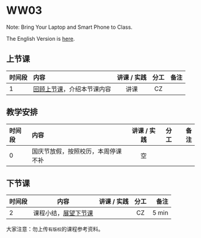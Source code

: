 # WW03 

Note: Bring Your Laptop  and Smart Phone to Class. 

The English Version is [here](WW3-Plan-en.md).



## 上节课

| 时间段 | 内容                                             | 讲课 / 实践 | 分工 |        备注 |
| :----- | :-------- | :---------: | :------: | ----------: |
|    1   | [回顾上节课](../WW2/WW2-Plan.md)，介绍本节课内容 |    讲课     |  CZ  |  |

## 教学安排


| 时间段 | 内容     | 讲课 / 实践 | 分工 |                             备注 |
| :----- | :------- | :---------: | :---: | -----------: |
|    0   | 国庆节放假，按照校历，本周停课不补 |     空      |      |      |



## 下节课

| 时间段 |                    内容                    | 讲课 / 实践 | 分工 |  备注 |
| :----- | :-------: | :---------: | :--: | ----: |
|   2   | 课程小结，[展望下节课](../WW4/WW4-Plan.md) |             |  CZ  | 5 min |



大家注意：勿上传``有版权``的课程参考资料。